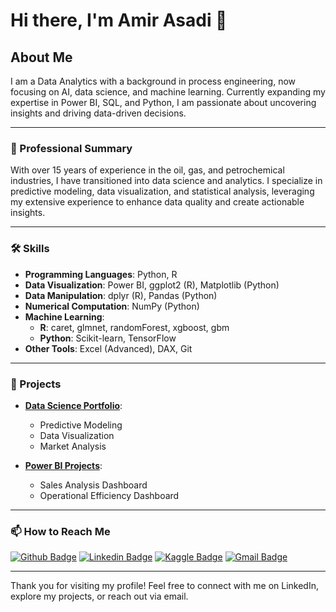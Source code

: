 # Hi there, I'm Amir Asadi 👋

## About Me

I am a Data Analytics with a background in process engineering, now focusing on AI, data science, and machine learning. Currently expanding my expertise in Power BI, SQL, and Python, I am passionate about uncovering insights and driving data-driven decisions.

---

### 💼 Professional Summary

With over 15 years of experience in the oil, gas, and petrochemical industries, I have transitioned into data science and analytics. I specialize in predictive modeling, data visualization, and statistical analysis, leveraging my extensive experience to enhance data quality and create actionable insights.

---

### 🛠️ Skills

- **Programming Languages**: Python, R
- **Data Visualization**: Power BI, ggplot2 (R), Matplotlib (Python)
- **Data Manipulation**: dplyr (R), Pandas (Python)
- **Numerical Computation**: NumPy (Python)
- **Machine Learning**:
  - **R**: caret, glmnet, randomForest, xgboost, gbm
  - **Python**: Scikit-learn, TensorFlow
- **Other Tools**: Excel (Advanced), DAX, Git

---

### 📁 Projects

- **[Data Science Portfolio](https://github.com/actual-link-to-your-portfolio)**:
  - Predictive Modeling
  - Data Visualization
  - Market Analysis

- **[Power BI Projects](https://github.com/actual-link-to-your-powerbi-projects)**:
  - Sales Analysis Dashboard
  - Operational Efficiency Dashboard

---

### 📫 How to Reach Me

[![Github Badge](https://img.shields.io/badge/-Github-000?style=flat-square&logo=Github&logoColor=white)](https://github.com/amir-asadi-s)
[![Linkedin Badge](https://img.shields.io/badge/-LinkedIn-blue?style=flat-square&logo=Linkedin&logoColor=white)](https://www.linkedin.com/in/amir-asadi-s/)
[![Kaggle Badge](https://img.shields.io/badge/-Kaggle-gray?style=flat-square&logo=Kaggle&logoColor=white)](https://www.kaggle.com/amirasadisamani)
[![Gmail Badge](https://img.shields.io/badge/-Gmail-c14438?style=flat-square&logo=Gmail&logoColor=white)](mailto:amir.a.samani@gmail.com)

---

Thank you for visiting my profile! Feel free to connect with me on LinkedIn, explore my projects, or reach out via email.

